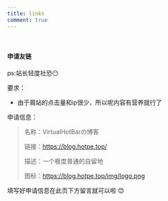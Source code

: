 ```yaml
---
title: links
comment: true
---
```



</br>

<h4 id="申请友链"><a href="#申请友链" class="headerlink" title="申请友链"></a>申请友链</h4><p>ps:站长轻度社恐😶</p>
<p>要求：</p>
<ul>
<li>由于屑站的点击量和ip很少，所以呢内容有营养就行了</li>
</ul>
<p>申请信息：</p>
<blockquote>
<p>名称：VirtualHotBarの博客</p>
<p>链接：<a target="_blank" rel="noopener" href="https://blog.hotpe.top/">https://blog.hotpe.top/</a></p>
<p>描述：一个极度普通的自留地</p>
<p>图标：<a target="_blank" rel="noopener" href="https://blog.hotpe.top/img/logo.png">https://blog.hotpe.top/img/logo.png</a></p>
</blockquote>
<p>填写好申请信息在此页下方留言就可以啦 😊</p>
